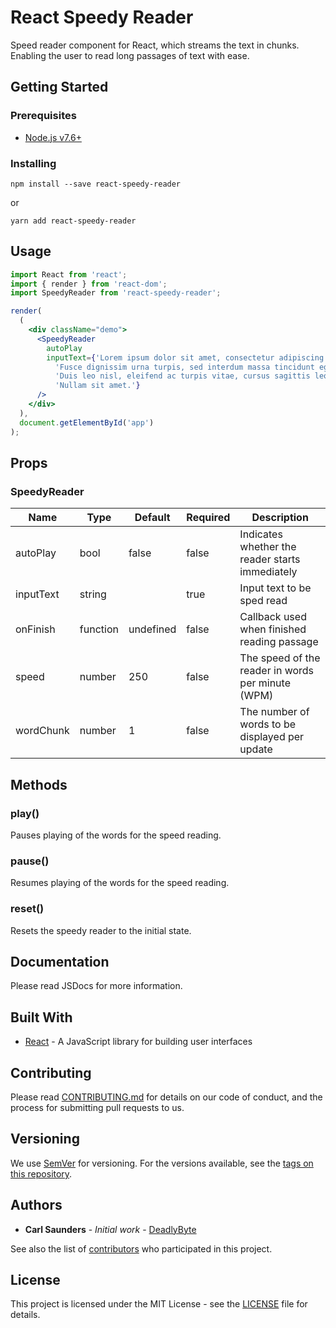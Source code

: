 # React Speedy Reader

Speed reader component for React, which streams the text in chunks. Enabling the user to read long passages of text with ease.

## Getting Started

### Prerequisites

* [Node.js v7.6+](https://nodejs.org)

### Installing

```
npm install --save react-speedy-reader
```

or

```
yarn add react-speedy-reader
```

## Usage

```jsx
import React from 'react';
import { render } from 'react-dom';
import SpeedyReader from 'react-speedy-reader';

render(
  (
    <div className="demo">
      <SpeedyReader
        autoPlay
        inputText={'Lorem ipsum dolor sit amet, consectetur adipiscing elit. ' +
          'Fusce dignissim urna turpis, sed interdum massa tincidunt eget. ' +
          'Duis leo nisl, eleifend ac turpis vitae, cursus sagittis leo. ' +
          'Nullam sit amet.'}
      />
    </div>
  ),
  document.getElementById('app')
);
```

## Props

### SpeedyReader

| Name | Type | Default | Required | Description |
|------|------|---------|----------|-------------|
| autoPlay | bool | false | false | Indicates whether the reader starts immediately |
| inputText | string | | true | Input text to be sped read |
| onFinish | function | undefined | false | Callback used when finished reading passage |
| speed | number | 250 | false | The speed of the reader in words per minute (WPM) |
| wordChunk | number | 1 | false | The number of words to be displayed per update |

## Methods

### play()

Pauses playing of the words for the speed reading.

### pause()

Resumes playing of the words for the speed reading.

### reset()

Resets the speedy reader to the initial state.

## Documentation

Please read JSDocs for more information.

## Built With

* [React](https://reactjs.org/docs/) - A JavaScript library for building user interfaces

## Contributing

Please read [CONTRIBUTING.md](CONTRIBUTING.md) for details on our code of conduct, and the process for submitting pull requests to us.

## Versioning

We use [SemVer](http://semver.org/) for versioning. For the versions available, see the [tags on this repository](https://github.com/deadlybyte/react-speedy-reader/tags).

## Authors

* **Carl Saunders** - *Initial work* - [DeadlyByte](https://github.com/deadlybyte)

See also the list of [contributors](https://github.com/your/project/contributors) who participated in this project.

## License

This project is licensed under the MIT License - see the [LICENSE](LICENSE) file for details.
